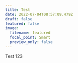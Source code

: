 ```yaml
---
title: Test
date: 2022-07-04T08:57:09.479Z
draft: false
featured: false
image:
  filename: featured
  focal_point: Smart
  preview_only: false
---
```

Test 123